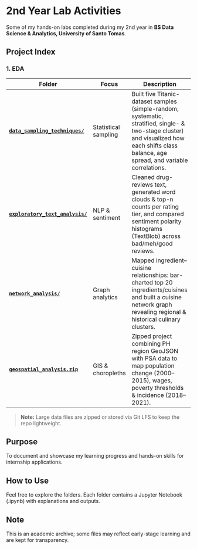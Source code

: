 # 2nd Year Lab Activities

Some of my hands-on labs completed during my 2nd year in **BS Data Science & Analytics, University of Santo Tomas**.

## Project Index

### 1. EDA
| Folder | Focus | Description |
| ------ | ----- | ----------- |
| [**`data_sampling_techniques/`**](./Exploratory%20Data%20Analysis/data_sampling_techniques) | Statistical sampling | Built five Titanic-dataset samples (simple-random, systematic, stratified, single- & two-stage cluster) and visualized how each shifts class balance, age spread, and variable correlations. |
| [**`exploratory_text_analysis/`**](./Exploratory%20Data%20Analysis/exploratory_text_analysis) | NLP & sentiment | Cleaned drug-reviews text, generated word clouds & top-n counts per rating tier, and compared sentiment polarity histograms (TextBlob) across bad/meh/good reviews. |
| [**`network_analysis/`**](./Exploratory%20Data%20Analysis/network_analysis) | Graph analytics | Mapped ingredient–cuisine relationships: bar-charted top 20 ingredients/cuisines and built a cuisine network graph revealing regional & historical culinary clusters. |
| [**`geospatial_analysis.zip`**](./Exploratory%20Data%20Analysis/geospatial_analysis.zip) | GIS & choropleths | Zipped project combining PH region GeoJSON with PSA data to map population change (2000–2015), wages, poverty thresholds & incidence (2018–2021). |

> **Note:** Large data files are zipped or stored via Git LFS to keep the repo lightweight.

## Purpose
To document and showcase my learning progress and hands-on skills for internship applications.

## How to Use
Feel free to explore the folders. Each folder contains a Jupyter Notebook (.ipynb) with explanations and outputs.

## Note
This is an academic archive; some files may reflect early-stage learning and are kept for transparency.

